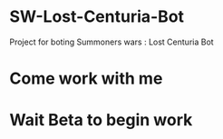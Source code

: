 # SW-Lost-Centuria-Bot
Project for boting Summoners wars : Lost Centuria Bot
# Come work with me
# Wait Beta to begin work
